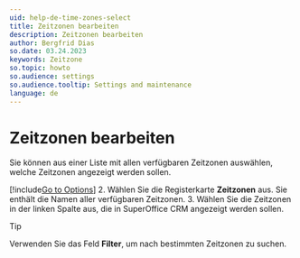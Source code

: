 ```yaml
---
uid: help-de-time-zones-select
title: Zeitzonen bearbeiten
description: Zeitzonen bearbeiten
author: Bergfrid Dias
so.date: 03.24.2023
keywords: Zeitzone
so.topic: howto
so.audience: settings
so.audience.tooltip: Settings and maintenance
language: de
---
```


# Zeitzonen bearbeiten

Sie können aus einer Liste mit allen verfügbaren Zeitzonen auswählen, welche Zeitzonen angezeigt werden sollen.

[!include[Go to Options](../includes/open-options.md)]
2. Wählen Sie die Registerkarte **Zeitzonen** aus. Sie enthält die Namen aller verfügbaren Zeitzonen.
3. Wählen Sie die Zeitzonen in der linken Spalte aus, die in SuperOffice CRM angezeigt werden sollen.

> [!TIP]
> Verwenden Sie das Feld **Filter**, um nach bestimmten Zeitzonen zu suchen.
